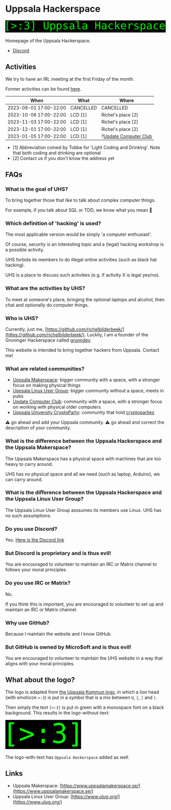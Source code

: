# Uppsala Hackerspace

![](uhs_logo_with_text.png)

Homepage of the Uppsala Hackerspace.

 * [Discord](https://discord.gg/Ysv4dngWCr)

## Activities

We try to have an IRL meeting at the first Friday of the month.

Former activities can be found [here](former_activities.md).

When                  |What       |Where
----------------------|-----------|------------------
2023-09-01 17:00-22:00|CANCELLED  |CANCELLED
2023-10-06 17:00-22:00|LCD [1]    |Richel's place [2]
2023-11-03 17:00-22:00|LCD [1]    |Richel's place [2]
2023-12-01 17:00-22:00|LCD [1]    |Richel's place [2]
2023-01-05 17:00-22:00|LCD [1]    |?[Update Computer Club](https://www.dfupdate.se)

 * [1] Abbreviation coined by Tobbe for 'Light Coding and Drinking'.
   Note that both coding and drinking are optional
 * [2] Contact us if you don't know the address yet

## FAQs

### What is the goal of UHS?

To bring together those that like to talk about complex computer things.

For example, if you talk about SQL or TDD, we know what you mean :angel:

### Which definition of 'hacking' is used?

The most applicable version would be simply 'a computer enthusiast'.

Of course, security is an interesting topic and 
a (legal) hacking workshop is a possible activity.

UHS forbids its members to do illegal online activities (such as black hat hacking).

UHS is a place to discuss such activities (e.g. if activity X is legal yes/no).

### What are the activities by UHS?

To meet at someone's place, bringing the optional laptops and alcohol,
then chat and optionally do computer things.

### Who is UHS?

Currently, just me, [https://github.com/richelbilderbeek/](https://github.com/richelbilderbeek/).
Luckily, I am a founder of the Groninger Hackerspace called [grunndev](https://grunndev.nl/).

This website is intended to bring together hackers from Uppsala. Contact me!

### What are related communities?

 * [Uppsala Makerspace](https://www.uppsalamakerspace.se/):
   bigger community
   with a space, with a stronger focus on making physical things
 * [Uppsala Linux User Group](https://www.ulug.org/): 
   bigger community without a space, meets in pubs
 * [Update Computer Club](https://www.dfupdate.se/en/):
   community with a space, 
   with a stronger focus on working with physical older computers
 * [Uppsala University CryptoParty](https://www.cryptoparty.se/uppsala/):
   community that hold [cryptoparties ](https://en.wikipedia.org/wiki/CryptoParty)

:warning: go ahead and add your Uppsala community. :warning: go ahead and correct the description of your community.

### What is the difference between the Uppsala Hackerspace and the Uppsala Makerspace?

The Uppsala Makerspace has a physical space with machines that are too heavy to
carry around.

UHS has no physical space and all we need (such as laptop, Arduino), we can
carry around.

### What is the difference between the Uppsala Hackerspace and the Uppsala Linux User Group?

The Uppsala Linux User Group asssumes its members use Linux.
UHS has no such assumptions. 

### Do you use Discord?

Yes. [Here is the Discord link](https://discord.gg/Ysv4dngWCr)

### But Discord is proprietary and is thus evil!

You are encouraged to volunteer to maintain an IRC or Matrix
channel to follows your moral principles.

### Do you use IRC or Matrix?

No.

If you think this is important, 
you are encouraged to volunteer to set up and maintain an IRC or Matrix channel.

### Why use GitHub?

Because I maintain the website and I know GitHub.

### But GitHub is owned by Micro$oft and is thus evil!

You are encouraged to volunteer to maintain the UHS website 
in a way that aligns with your moral principles.

## What about the logo?

The logo is adapted from [the Uppsala Kommun logo](https://bonapostulata.se/sponsor/uppsala-kommun/uppsala_kommun_logo_black_rgb/),
in which a lion head (with emoticon `>:3`) 
is put in a symbol that is a mix between `U`, `[`, `]` and `)`.

Then simply the text `[>:3]` is put in green with a monospace
font on a black background.
This results in the logo-without-text:

![](uhs_logo.png)

The logo-with-text has `Uppsala Hackerspace` added as well.

## Links

 * Uppsala Makerspace: [https://www.uppsalamakerspace.se/](https://www.uppsalamakerspace.se/)
 * Uppsala Linux User Group: [https://www.ulug.org/](https://www.ulug.org/)
